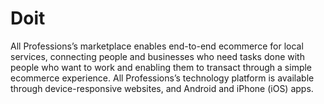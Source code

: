 # Doit
All Professions’s marketplace enables end-to-end ecommerce for local services, connecting  people and businesses who need tasks done with people who want to work and enabling them  to transact through a simple ecommerce experience. All Professions’s technology platform is  available through device-responsive websites, and Android and iPhone (iOS) apps. 
